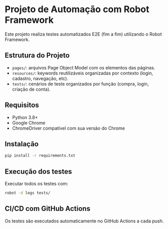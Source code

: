 # Projeto de Automação com Robot Framework

Este projeto realiza testes automatizados E2E (fim a fim) utilizando o Robot Framework.

## Estrutura do Projeto

- `pages/`: arquivos Page Object Model com os elementos das páginas.
- `resources/`: keywords reutilizáveis organizadas por contexto (login, cadastro, navegação, etc).
- `tests/`: cenários de teste organizados por função (compra, login, criação de conta).

## Requisitos

- Python 3.8+
- Google Chrome
- ChromeDriver compatível com sua versão do Chrome

## Instalação

```bash
pip install -r requirements.txt
```

## Execução dos testes

Executar todos os testes com:

```bash
robot -d logs tests/
```

## CI/CD com GitHub Actions

Os testes são executados automaticamente no GitHub Actions a cada push.